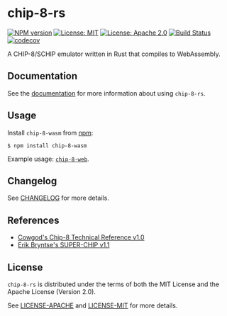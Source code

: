 # chip-8-rs

[![NPM version](https://img.shields.io/npm/v/chip-8-wasm.svg?style=flat)](https://www.npmjs.com/package/chip-8-wasm)
[![License: MIT](https://img.shields.io/badge/License-MIT-yellow.svg)](https://opensource.org/licenses/MIT)
[![License: Apache 2.0](https://img.shields.io/badge/License-Apache%202.0-blue.svg)](https://opensource.org/licenses/Apache-2.0)
[![Build Status](https://travis-ci.org/jeffrey-xiao/chip-8-rs.svg?branch=master)](https://travis-ci.org/jeffrey-xiao/chip-8-rs)
[![codecov](https://codecov.io/gh/jeffrey-xiao/chip-8-rs/branch/master/graph/badge.svg)](https://codecov.io/gh/jeffrey-xiao/chip-8-rs)

A CHIP-8/SCHIP emulator written in Rust that compiles to WebAssembly.

## Documentation

See the [documentation](https://jeffreyxiao.me/chip-8-rs) for more information about using
`chip-8-rs`.

## Usage

Install `chip-8-wasm` from [npm](https://www.npmjs.com/):
```
$ npm install chip-8-wasm
```

Example usage: [`chip-8-web`](https://gitlab.com/jeffrey-xiao/chip-8-web).

## Changelog

See [CHANGELOG](CHANGELOG.md) for more details.

## References

 - [Cowgod's Chip-8 Technical Reference v1.0](http://devernay.free.fr/hacks/chip8/C8TECH10.HTM)
 - [Erik Bryntse's SUPER-CHIP v1.1](http://devernay.free.fr/hacks/chip8/schip.txt)

## License

`chip-8-rs` is distributed under the terms of both the MIT License and the Apache License (Version
2.0).

See [LICENSE-APACHE](LICENSE-APACHE) and [LICENSE-MIT](LICENSE-MIT) for more details.
